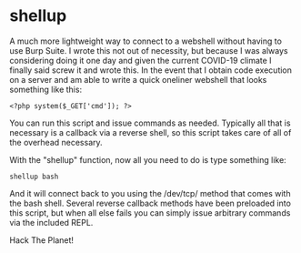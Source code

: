 # shellup
A much more lightweight way to connect to a webshell without having to use Burp Suite.
I wrote this not out of necessity, but because I was always considering doing it one day
and given the current COVID-19 climate I finally said screw it and wrote this. In the event
that I obtain code execution on a server and am able to write a quick oneliner webshell that
looks something like this:

`<?php system($_GET['cmd']); ?>`

You can run this script and issue commands as needed. Typically all that is necessary is a
callback via a reverse shell, so this script takes care of all of the overhead necessary.

With the "shellup" function, now all you need to do is type something like:

`shellup bash`

And it will connect back to you using the /dev/tcp/ method that comes with the bash shell.
Several reverse callback methods have been preloaded into this script, but when all else fails
you can simply issue arbitrary commands via the included REPL.

Hack The Planet!